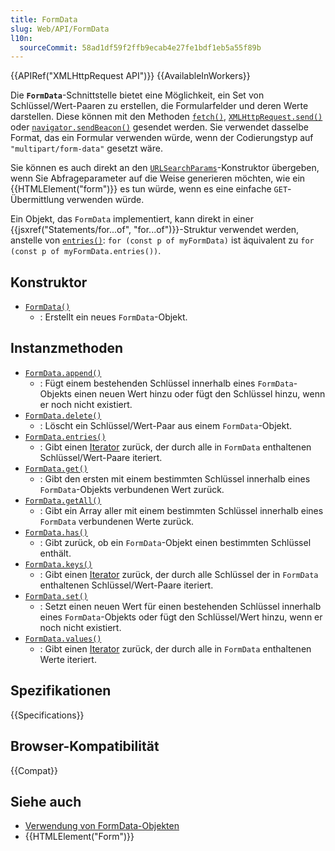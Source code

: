 ```yaml
---
title: FormData
slug: Web/API/FormData
l10n:
  sourceCommit: 58ad1df59f2ffb9ecab4e27fe1bdf1eb5a55f89b
---
```


{{APIRef("XMLHttpRequest API")}} {{AvailableInWorkers}}

Die **`FormData`**-Schnittstelle bietet eine Möglichkeit, ein Set von Schlüssel/Wert-Paaren zu erstellen, die Formularfelder und deren Werte darstellen. Diese können mit den Methoden [`fetch()`](/de/docs/Web/API/Window/fetch), [`XMLHttpRequest.send()`](/de/docs/Web/API/XMLHttpRequest/send) oder [`navigator.sendBeacon()`](/de/docs/Web/API/Navigator/sendBeacon) gesendet werden. Sie verwendet dasselbe Format, das ein Formular verwenden würde, wenn der Codierungstyp auf `"multipart/form-data"` gesetzt wäre.

Sie können es auch direkt an den [`URLSearchParams`](/de/docs/Web/API/URLSearchParams)-Konstruktor übergeben, wenn Sie Abfrageparameter auf die Weise generieren möchten, wie ein {{HTMLElement("form")}} es tun würde, wenn es eine einfache `GET`-Übermittlung verwenden würde.

Ein Objekt, das `FormData` implementiert, kann direkt in einer {{jsxref("Statements/for...of", "for...of")}}-Struktur verwendet werden, anstelle von [`entries()`](/de/docs/Web/API/FormData/entries): `for (const p of myFormData)` ist äquivalent zu `for (const p of myFormData.entries())`.

## Konstruktor

- [`FormData()`](/de/docs/Web/API/FormData/FormData)
  - : Erstellt ein neues `FormData`-Objekt.

## Instanzmethoden

- [`FormData.append()`](/de/docs/Web/API/FormData/append)
  - : Fügt einem bestehenden Schlüssel innerhalb eines `FormData`-Objekts einen neuen Wert hinzu oder fügt den Schlüssel hinzu, wenn er noch nicht existiert.
- [`FormData.delete()`](/de/docs/Web/API/FormData/delete)
  - : Löscht ein Schlüssel/Wert-Paar aus einem `FormData`-Objekt.
- [`FormData.entries()`](/de/docs/Web/API/FormData/entries)
  - : Gibt einen [Iterator](/de/docs/Web/JavaScript/Reference/Iteration_protocols) zurück, der durch alle in `FormData` enthaltenen Schlüssel/Wert-Paare iteriert.
- [`FormData.get()`](/de/docs/Web/API/FormData/get)
  - : Gibt den ersten mit einem bestimmten Schlüssel innerhalb eines `FormData`-Objekts verbundenen Wert zurück.
- [`FormData.getAll()`](/de/docs/Web/API/FormData/getAll)
  - : Gibt ein Array aller mit einem bestimmten Schlüssel innerhalb eines `FormData` verbundenen Werte zurück.
- [`FormData.has()`](/de/docs/Web/API/FormData/has)
  - : Gibt zurück, ob ein `FormData`-Objekt einen bestimmten Schlüssel enthält.
- [`FormData.keys()`](/de/docs/Web/API/FormData/keys)
  - : Gibt einen [Iterator](/de/docs/Web/JavaScript/Reference/Iteration_protocols) zurück, der durch alle Schlüssel der in `FormData` enthaltenen Schlüssel/Wert-Paare iteriert.
- [`FormData.set()`](/de/docs/Web/API/FormData/set)
  - : Setzt einen neuen Wert für einen bestehenden Schlüssel innerhalb eines `FormData`-Objekts oder fügt den Schlüssel/Wert hinzu, wenn er noch nicht existiert.
- [`FormData.values()`](/de/docs/Web/API/FormData/values)
  - : Gibt einen [Iterator](/de/docs/Web/JavaScript/Reference/Iteration_protocols) zurück, der durch alle in `FormData` enthaltenen Werte iteriert.

## Spezifikationen

{{Specifications}}

## Browser-Kompatibilität

{{Compat}}

## Siehe auch

- [Verwendung von FormData-Objekten](/de/docs/Web/API/XMLHttpRequest_API/Using_FormData_Objects)
- {{HTMLElement("Form")}}
